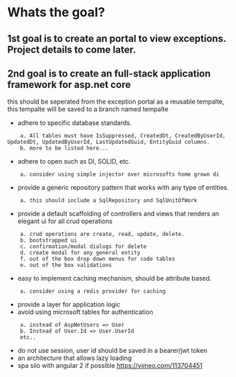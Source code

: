 # Whats the goal?

## 1st goal is to create an portal to view exceptions.  Project details to come later.
## 2nd goal is to create an full-stack application framework for asp.net core 
this should be seperated from the exception portal as a reusable tempalte, this tempalte will be saved to a branch named tempalte
	
* adhere to specific database standards.
```
	a. All tables must have IsSuppressed, CreatedDt, CreatedByUserId, UpdatedDt, UpdatedByUserId, LastUpdatedGuid, EntityGuid columns.
	b. more to be listed here...
```
* adhere to open such as DI, SOLID, etc.
```
	a. consider using simple injector over microsofts home grown di 
```
* provide a generic repository pattern that works with any type of entities.
```
	a. this should include a SqlRepository and SqlUnitOfWork 
```
* provide a default scaffolding of controllers and views that renders an elegant ui for all crud operations
```
	a. crud operations are create, read, update, delete. 
	b. bootstrapped ui
	c. confirmation/modal dialogs for delete
	d. create modal for any general entity
	f. out of the box drop down menus for code tables
	e. out of the box validations 
```
* easy to implement caching mechanism, should be attribute based.
```
	a. consider using a redis provider for caching
```
* provide a layer for application logic
* avoid using microsoft tables  for authentication
```
	a. instead of AspNetUsers => User
	b. Instead of User.Id => User.UserId
	etc..
```
* do not use session, user id should be saved in a bearer/jwt token
* an architecture that allows lazy loading
* spa silo with angular 2 if possible https://vimeo.com/113704451 
